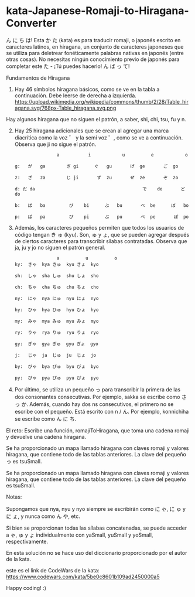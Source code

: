 # kata-Japanese-Romaji-to-Hiragana-Converter
 ん に ち は! Esta か た (kata) es para traducir romaji, o japonés escrito en caracteres latinos, en hiragana, un conjunto de caracteres japoneses que se utiliza para deletrear fonéticamente palabras nativas en japonés (entre otras cosas). No necesitas ningún conocimiento previo de japonés para completar este た - ¡Tú puedes hacerlo! ん ば っ て!

Fundamentos de Hiragana
1. Hay 46 símbolos hiragana básicos, como se ve en la tabla a continuación. Debe leerse de derecha a izquierda.
https://upload.wikimedia.org/wikipedia/commons/thumb/2/28/Table_hiragana.svg/768px-Table_hiragana.svg.png

Hay algunos hiragana que no siguen el patrón, a saber, shi, chi, tsu, fu y n.

2. Hay 25 hiragana adicionales que se crean al agregar una marca diacrítica como la voz ゛ y la semi voz ゜, como se ve a continuación. Observa que ji no sigue el patrón.

                       a		   i		    u		   e		    o
    
       g:	が	ga	      ぎ	gi      ぐ	gu	     げ	ge	     ご	go

       z:	ざ	za	      じ	ji	     ず	zu	     ぜ	ze	     ぞ	zo

       d: だ	da					                       で	de	     ど	do

       b:	ば	ba	       び	bi	    ぶ	bu	     べ	be 	    ぼ	bo

       p:	ぱ	pa	       ぴ	pi	    ぷ	pu	     ぺ	pe	     ぽ	po
       
3. Además, los caracteres pequeños permiten que todos los usuarios de código tengan き ゅ (kyu). Son, ゅ y ょ, que se pueden agregar después de ciertos caracteres para transcribir sílabas contratadas. Observa que ja, ju y jo no siguen el patrón general.

                       a		  u	    	 o
       ky:	きゃ	kya	きゅ	kyu	きょ	kyo

       sh:	しゃ	sha	しゅ	shu	しょ	sho

       ch:	ちゃ	cha	ちゅ	chu	ちょ	cho
       
       ny:	にゃ	nya	にゅ	nyu	にょ	nyo

       hy:	ひゃ	hya	ひゅ	hyu	ひょ	hyo

       my:	みゃ	mya	みゅ	myu	みょ	myo

       ry:	りゃ	rya	りゅ	ryu	りょ	ryo

       gy:	ぎゃ	gya	ぎゅ	gyu	ぎょ	gyo

       j:	じゃ	ja	じゅ	ju	じょ	jo

       by:	びゃ	bya	びゅ	byu	びょ	byo

       py:	ぴゃ	pya	ぴゅ	pyu	ぴょ	pyo
       

4. Por último, se utiliza un pequeño っ para transcribir la primera de las dos consonantes consecutivas. Por ejemplo, sakka se escribe como さ っ か.
Además, cuando hay dos ns consecutivos, el primero no se escribe con el pequeño. Está escrito con n / ん. Por ejemplo, konnichiha se escribe como ん に ち.


El reto: 
Escribe una función, romajiToHiragana, que toma una cadena romaji y devuelve una cadena hiragana.

Se ha proporcionado un mapa llamado hiragana con claves romaji y valores hiragana, que contiene todo de las tablas anteriores. La clave del pequeño っ es tsuSmall.

Se ha proporcionado un mapa llamado hiragana con claves romaji y valores hiragana, que contiene todo de las tablas anteriores. La clave del pequeño es tsuSmall.


Notas: 

Supongamos que nya, nyu y nyo siempre se escribirán como に ゃ, に ゅ y に ょ, y nunca como ん や, etc.

Si bien se proporcionan todas las sílabas concatenadas, se puede acceder a ゃ, ゅ y ょ individualmente con yaSmall, yuSmall y yoSmall, respectivamente.

En esta solución no se hace uso del diccionario proporcionado por el autor de la kata.

este es el link de CodeWars de la kata: https://www.codewars.com/kata/5be0c8601b109ad2450000a5  

Happy coding! :)
